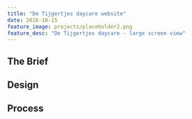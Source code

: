 ```yaml
---
title: "De Tijgertjes daycare website"
date: 2016-10-15
feature_image: projects/placeholder2.png
feature_desc: "De Tijgertjes daycare - large screen view"
---
```

## The Brief

## Design

## Process
